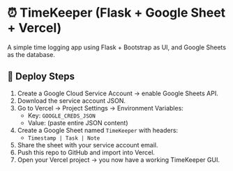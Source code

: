 # ⏰ TimeKeeper (Flask + Google Sheet + Vercel)

A simple time logging app using Flask + Bootstrap as UI, and Google Sheets as the database.

## 🚀 Deploy Steps

1. Create a Google Cloud Service Account → enable Google Sheets API.
2. Download the service account JSON.
3. Go to Vercel → Project Settings → Environment Variables:
   - Key: `GOOGLE_CREDS_JSON`
   - Value: (paste entire JSON content)
4. Create a Google Sheet named `TimeKeeper` with headers:
   - `Timestamp | Task | Note`
5. Share the sheet with your service account email.
6. Push this repo to GitHub and import into Vercel.
7. Open your Vercel project → you now have a working TimeKeeper GUI.
